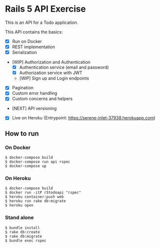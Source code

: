 # Rails 5 API Exercise

This is an API for a Todo application.

This API contains the basics:

- [X] Run on Docker
- [X] REST implementation
- [X] Serialization
- [WIP] Authorization and Authentication
  - [X] Authentication service (email and password)
  - [X] Authorization service with JWT
  - [WIP] Sign up and Login endpoints
- [X] Pagination
- [X] Custom error handling
- [X] Custom concerns and helpers
- [NEXT] API versioning
- [X] Live on Heroku (Entrypoint: https://serene-inlet-37938.herokuapp.com)

## How to run

### On Docker
```
$ docker-compose build
$ docker-compose run api rspec
$ docker-compose up
```

### On Heroku
```
$ docker-compose build
$ docker run -itP r5todoapi "rspec"
$ heroku container:push web
$ heroku run rake db:migrate
$ heroku open
```

### Stand alone
```
$ bundle install
$ rake db:create
$ rake db:migrate
$ bundle exec rspec
```
